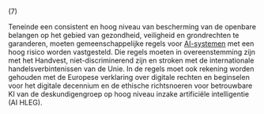(7)

Teneinde een consistent en hoog niveau van bescherming van de openbare belangen op het gebied van gezondheid, veiligheid en grondrechten te garanderen, moeten gemeenschappelijke regels voor [AI-systemen](a3.md#^ai-systeem) met een hoog risico worden vastgesteld. Die regels moeten in overeenstemming zijn met het Handvest, niet-discriminerend zijn en stroken met de internationale handelsverbintenissen van de Unie. In de regels moet ook rekening worden gehouden met de Europese verklaring over digitale rechten en beginselen voor het digitale decennium en de ethische richtsnoeren voor betrouwbare KI van de deskundigengroep op hoog niveau inzake artificiële intelligentie (AI HLEG).
